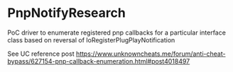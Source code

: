 # PnpNotifyResearch
PoC driver to  enumerate registered pnp callbacks for a particular interface class based on reversal of IoRegisterPlugPlayNotification

See UC reference post https://www.unknowncheats.me/forum/anti-cheat-bypass/627154-pnp-callback-enumeration.html#post4018497
